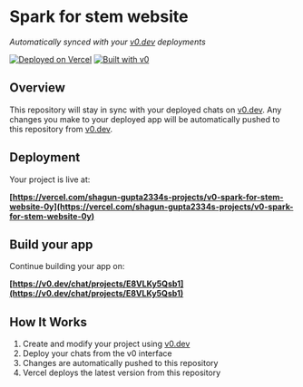 # Spark for stem website

*Automatically synced with your [v0.dev](https://v0.dev) deployments*

[![Deployed on Vercel](https://img.shields.io/badge/Deployed%20on-Vercel-black?style=for-the-badge&logo=vercel)](https://vercel.com/shagun-gupta2334s-projects/v0-spark-for-stem-website-0y)
[![Built with v0](https://img.shields.io/badge/Built%20with-v0.dev-black?style=for-the-badge)](https://v0.dev/chat/projects/E8VLKy5Qsb1)

## Overview

This repository will stay in sync with your deployed chats on [v0.dev](https://v0.dev).
Any changes you make to your deployed app will be automatically pushed to this repository from [v0.dev](https://v0.dev).

## Deployment

Your project is live at:

**[https://vercel.com/shagun-gupta2334s-projects/v0-spark-for-stem-website-0y](https://vercel.com/shagun-gupta2334s-projects/v0-spark-for-stem-website-0y)**

## Build your app

Continue building your app on:

**[https://v0.dev/chat/projects/E8VLKy5Qsb1](https://v0.dev/chat/projects/E8VLKy5Qsb1)**

## How It Works

1. Create and modify your project using [v0.dev](https://v0.dev)
2. Deploy your chats from the v0 interface
3. Changes are automatically pushed to this repository
4. Vercel deploys the latest version from this repository